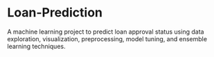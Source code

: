# Loan-Prediction
A machine learning project to predict loan approval status using data exploration, visualization, preprocessing, model tuning, and ensemble learning techniques.
